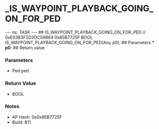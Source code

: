 # _IS_WAYPOINT_PLAYBACK_GOING_ON_FOR_PED

--- ns: TASK --- ## IS_WAYPOINT_PLAYBACK_GOING_ON_FOR_PED  // 0xE03B3F2D3DC59B64 0x85B7725F BOOL IS_WAYPOINT_PLAYBACK_GOING_ON_FOR_PED(Any p0);   ## Parameters * **p0**:  ## Return value

### Parameters
* Ped ped

### Return Value
* BOOL

### Notes
* AP Hash: 0x0x85B7725F
* Build: 811

